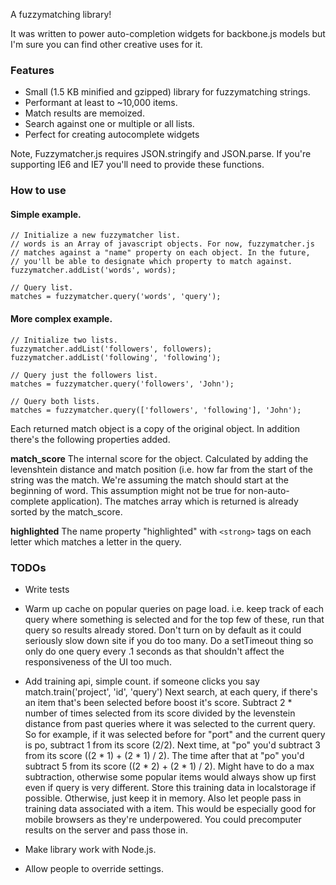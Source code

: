 A fuzzymatching library!

It was written to power auto-completion widgets for backbone.js models
but I'm sure you can find other creative uses for it.

### Features

* Small (1.5 KB minified and gzipped) library for fuzzymatching strings.
* Performant at least to ~10,000 items.
* Match results are memoized.
* Search against one or multiple or all lists.
* Perfect for creating autocomplete widgets

Note, Fuzzymatcher.js requires JSON.stringify and JSON.parse. If you're
supporting IE6 and IE7 you'll need to provide these functions.

### How to use

#### Simple example.

    // Initialize a new fuzzymatcher list.
    // words is an Array of javascript objects. For now, fuzzymatcher.js
    // matches against a "name" property on each object. In the future,
    // you'll be able to designate which property to match against.
    fuzzymatcher.addList('words', words);

    // Query list.
    matches = fuzzymatcher.query('words', 'query');

#### More complex example.

    // Initialize two lists.
    fuzzymatcher.addList('followers', followers);
    fuzzymatcher.addList('following', 'following');

    // Query just the followers list.
    matches = fuzzymatcher.query('followers', 'John');

    // Query both lists.
    matches = fuzzymatcher.query(['followers', 'following'], 'John');

Each returned match object is a copy of the original object. In addition
there's the following properties added.

**match_score** The internal score for the object. Calculated by adding
the levenshtein distance and match position (i.e. how far from the start
of the string was the match. We're assuming the match should start at
the beginning of word. This assumption might not be true for
non-auto-complete application). The matches array which is returned is
already sorted by the match_score.

**highlighted** The name property "highlighted" with ```<strong>``` tags on
each letter which matches a letter in the query.

### TODOs

* Write tests

* Warm up cache on popular queries on page load. i.e. keep track of each query where something is selected and for the top few of these, run that query so results already stored. Don't turn on by default as it could seriously slow down site if you do too many. Do a setTimeout thing so only do one query every .1 seconds as that shouldn't affect the responsiveness of the UI too much.

* Add training api, simple count. if someone clicks you say match.train('project', 'id', 'query') Next search, at each query, if there's an item that's been selected before boost it's score. Subtract 2 * number of times selected from its score divided by the levenstein distance from past queries where it was selected to the current query. So for example, if it was selected before for "port" and the current query is po, subtract 1 from its score (2/2). Next time, at "po" you'd subtract 3 from its score ((2 * 1) + (2 * 1) / 2). The time after that at "po" you'd subtract 5 from its score ((2 * 2) + (2 * 1) / 2). Might have to do a max subtraction, otherwise some popular items would always show up first even if query is very different. Store this training data in localstorage if possible. Otherwise, just keep it in memory. Also let people pass in training data associated with a item. This would be especially good for mobile browsers as they're underpowered. You could precomputer results on the server and pass those in.

* Make library work with Node.js.

* Allow people to override settings.
